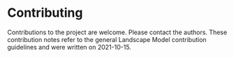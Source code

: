 # Contributing
Contributions to the project are welcome. Please contact the authors. These contribution notes refer to the general 
Landscape Model contribution guidelines and were written on 2021-10-15. 
